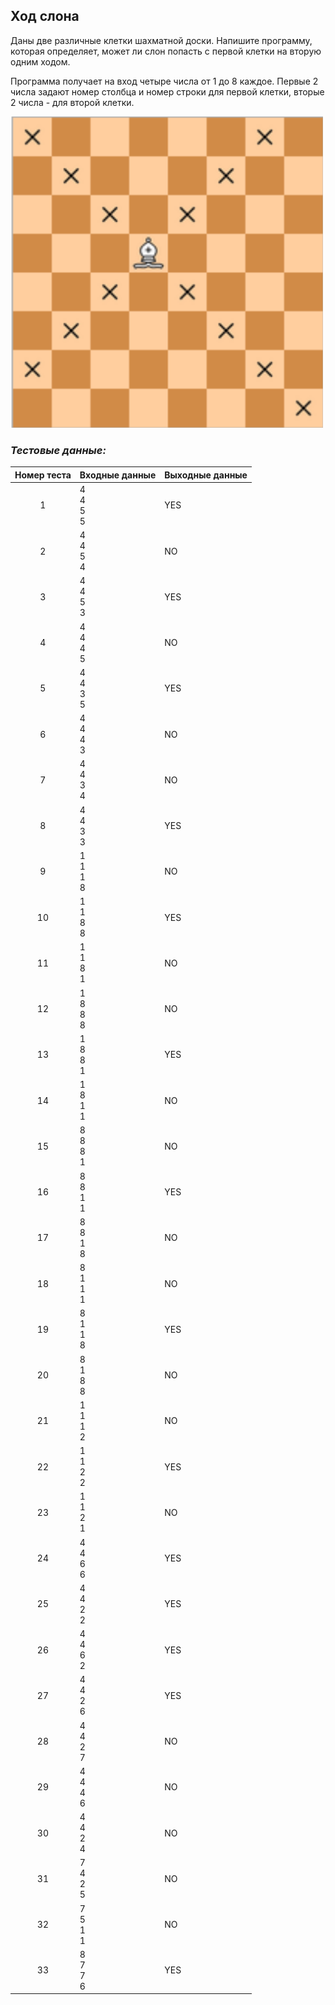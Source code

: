 ## Ход слона

Даны две различные клетки шахматной доски. Напишите программу, которая определяет, может ли слон попасть с первой клетки на вторую одним ходом.

Программа получает на вход четыре числа от 1 до 8 каждое.
Первые 2 числа задают номер столбца и номер строки для первой клетки, вторые 2 числа - для второй клетки.

<img src="/img/problem5.1.6.png" alt="Ход слона" width="500">

<br>

### *Тестовые данные:*

| Номер теста | Входные данные   | Выходные данные |
|:-----------:|------------------|-----------------|
|      1      | 4<br>4<br>5<br>5 | YES             |
|      2      | 4<br>4<br>5<br>4 | NO              |
|      3      | 4<br>4<br>5<br>3 | YES             |
|      4      | 4<br>4<br>4<br>5 | NO              |
|      5      | 4<br>4<br>3<br>5 | YES             |
|      6      | 4<br>4<br>4<br>3 | NO              |
|      7      | 4<br>4<br>3<br>4 | NO              |
|      8      | 4<br>4<br>3<br>3 | YES             |
|      9      | 1<br>1<br>1<br>8 | NO              |
|     10      | 1<br>1<br>8<br>8 | YES             |
|     11      | 1<br>1<br>8<br>1 | NO              |
|     12      | 1<br>8<br>8<br>8 | NO              |
|     13      | 1<br>8<br>8<br>1 | YES             |
|     14      | 1<br>8<br>1<br>1 | NO              |
|     15      | 8<br>8<br>8<br>1 | NO              |
|     16      | 8<br>8<br>1<br>1 | YES             |
|     17      | 8<br>8<br>1<br>8 | NO              |
|     18      | 8<br>1<br>1<br>1 | NO              |
|     19      | 8<br>1<br>1<br>8 | YES             |
|     20      | 8<br>1<br>8<br>8 | NO              |
|     21      | 1<br>1<br>1<br>2 | NO              |
|     22      | 1<br>1<br>2<br>2 | YES             |
|     23      | 1<br>1<br>2<br>1 | NO              |
|     24      | 4<br>4<br>6<br>6 | YES             |
|     25      | 4<br>4<br>2<br>2 | YES             |
|     26      | 4<br>4<br>6<br>2 | YES             |
|     27      | 4<br>4<br>2<br>6 | YES             |
|     28      | 4<br>4<br>2<br>7 | NO              |
|     29      | 4<br>4<br>4<br>6 | NO              |
|     30      | 4<br>4<br>2<br>4 | NO              |
|     31      | 7<br>4<br>2<br>5 | NO              |
|     32      | 7<br>5<br>1<br>1 | NO              |
|     33      | 8<br>7<br>7<br>6 | YES             |